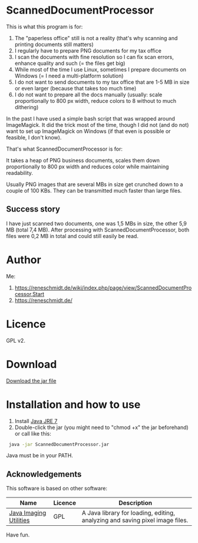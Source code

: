 # ScannedDocumentProcessor

This is what this program is for:

1. The "paperless office" still is not a reality (that's why scanning and printing documents still matters)
1. I regularly have to prepare PNG documents for my tax office
1. I scan the documents with fine resolution so I can fix scan errors, enhance quality and such (= the files get big)
1. While most of the time I use Linux, sometimes I prepare documents on Windows (= I need a multi-platform solution)
1. I do not want to send documents to my tax office that are 1-5 MB in size or even larger (because that takes too much time)
1. I do not want to prepare all the docs manually (usually: scale proportionally to 800 px width, reduce colors to 8 without to much dithering)

In the past I have used a simple bash script that was wrapped around ImageMagick. It did the trick most of the time, though
I did not (and do not) want to set up ImageMagick on Windows (if that even is possible or feasible, I don't know).

That's what ScannedDocumentProcessor is for:

It takes a heap of PNG business documents, scales them down proportionally to 800 px width and reduces color while
maintaining readability.

Usually PNG images that are several MBs in size get crunched down to a couple of 100 KBs. They can be transmitted much faster than large files.

## Success story

I have just scanned two documents, one was 1,5 MBs in size, the other 5,9 MB (total 7,4 MB). After processing with ScannedDocumentProcessor, both files were 0,2 MB in total and could still easily be read.

# Author

Me:

1. https://reneschmidt.de/wiki/index.php/page/view/ScannedDocumentProcessor,Start
2. https://reneschmidt.de/

# Licence

GPL v2.

# Download

[Download the jar file](https://github.com/rene-s/ScannedDocumentProcessor/blob/master/ScannedDocumentProcessor.jar?raw=true)

# Installation and how to use

1. Install [Java JRE 7](https://www.java.com/getjava/)
1. Double-click the jar (you might need to "chmod +x" the jar beforehand) or call like this:

```bash
 java -jar ScannedDocumentProcessor.jar
```

Java must be in your PATH.

## Acknowledgements

This software is based on other software:

Name                       | Licence                   | Description
--------                   | --------                  | --------
[Java Imaging Utilities](http://sourceforge.net/projects/jiu/) | GPL | A Java library for loading, editing, analyzing and saving pixel image files.

Have fun.
